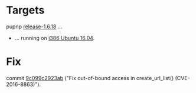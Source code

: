# Targets

pupnp [release-1.6.18](https://github.com/pupnp/pupnp/tree/release-1.6.18) ...

* ... running on [i386 Ubuntu 16.04](i386-xenial).

# Fix

commit [9c099c2923ab](https://github.com/pupnp/pupnp/commit/9c099c2923ab)
("Fix out-of-bound access in create_url_list() (CVE-2016-8863)").

